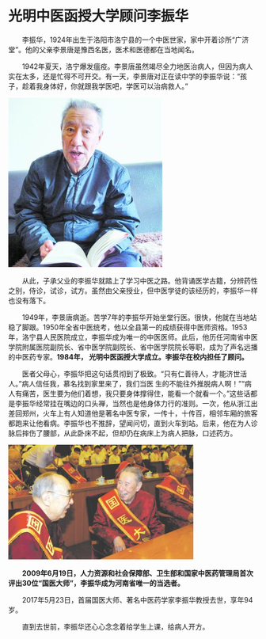 # 光明中医函授大学顾问李振华

　　李振华，1924年出生于洛阳市洛宁县的一个中医世家，家中开着诊所“广济堂”。他的父亲李景唐是豫西名医，医术和医德都在当地闻名。

　　1942年夏天，洛宁爆发瘟疫。李景唐虽然竭尽全力地医治病人，但因为病人实在太多，还是忙得不可开交。有一天，李景唐对正在读中学的李振华说：“孩子，趁着我身体好，你就跟我学医吧，学医可以治病救人。”

![光明中医函授大学顾问李振华](img/20190529172838c5ea84.png)

　　从此，子承父业的李振华就踏上了学习中医之路。他背诵医学古籍，分辨药性之别，侍诊，试诊，试方。虽然由父亲授业，但中医学徒的该经历的，李振华一样也没有落下。

　　1949年，李景唐病逝。苦学7年的李振华开始坐堂行医。很快，他就在当地站稳了脚跟。1950年全省中医统考，他以全县第一的成绩获得中医师资格。1953年，洛宁县人民医院成立，李振华成为唯一的中医医师。此后，他历任河南省中医学院附属医院副院长、省中医学院副院长、省中医学院院长等职，成为了声名远播的中医药专家。**1984年， 光明中医函授大学成立。李振华在校内担任了顾问。**

　　医者父母心，李振华把这句话贯彻到了极致。“只有仁善待人，才能济世活人。”病人信任我，慕名找到家里来了，我们当医 生的不能往外推脱病人啊！”“病人有痛苦，医生要为他们着想，我只要身体撑得住，能看一个就看一个。”这些话都是李振华经常挂在嘴边的口头禅，当然也是他身体力行的准则。一次，他从浙江出差回郑州，火车上有人知道他是著名中医专家，一传十，十传百，相邻车厢的旅客都跑来让他看病。李振华也不推辞，望闻问切，直到火车到站。后来，他在为人诊脉后摔伤了腰部，从此卧床不起，但却仍在病床上为病人把脉，口述药方。

![光明中医函授大学顾问李振华](img/20190529172954a09b2e.png)

　　**2009年6月19日，人力资源和社会保障部、卫生部和国家中医药管理局首次评出30位“国医大师”，李振华成为河南省唯一的当选者。**

　　2017年5月23日，首届国医大师、著名中医药学家李振华教授去世，享年94岁。

　　直到去世前，李振华还心心念念着给学生上课，给病人开方。